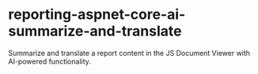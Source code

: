# reporting-aspnet-core-ai-summarize-and-translate
Summarize and translate a report content in the JS Document Viewer with AI-powered functionality.
